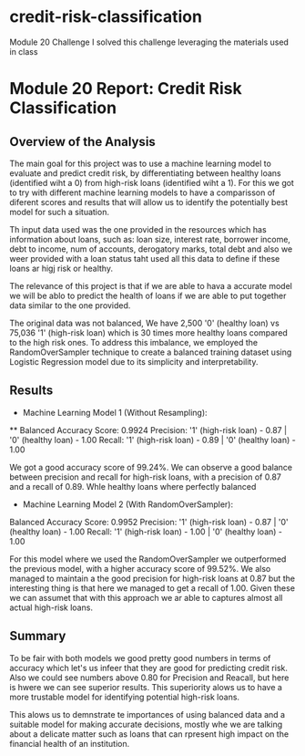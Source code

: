 # credit-risk-classification
Module 20 Challenge
I solved this challenge leveraging the materials used in class

# Module 20 Report: Credit Risk Classification

## Overview of the Analysis
The main goal for this project was to use a machine learning model to evaluate and predict credit risk, by differentiating between healthy loans (identified wiht a 0) from high-risk loans (identified wiht a 1). For this we got to try with different machine learning models to have a comparisson of diferent scores and results that will allow us to identify the potentially best model for such a situation.

Th input data used was the one provided in the resources which has information about loans, such as: loan size,	interest rate,	borrower income,	debt to income,	num of accounts,	derogatory marks,	total debt and also we weer provided with a loan status taht used all this data to define if these loans ar higj risk or healthy.

The relevance of this project is that if we are able to hava a accurate model we will be ablo to predict the health of loans if we are able to put together data similar to the one provided. 

The original data was not balanced, We have 2,500 '0' (healthy loan) vs 75,036 '1' (high-risk loan)  which is 30 times more healthy loans compared to the high risk ones. To address this imbalance, we employed the RandomOverSampler technique to create a balanced training dataset using Logistic Regression model due to its simplicity and interpretability.

## Results

* Machine Learning Model 1 (Without Resampling):

** Balanced Accuracy Score: 0.9924
Precision: '1' (high-risk loan) - 0.87 | '0' (healthy loan) - 1.00
Recall: '1' (high-risk loan) -  0.89 | '0' (healthy loan) - 1.00

We got a good accuracy score of 99.24%. We can observe  a good balance between precision and recall for high-risk loans, with a precision of 0.87 and a recall of 0.89. Whle healthy loans where perfectly balanced

* Machine Learning Model 2 (With RandomOverSampler):

Balanced Accuracy Score: 0.9952
Precision: '1' (high-risk loan) - 0.87 | '0' (healthy loan) - 1.00
Recall: '1' (high-risk loan) -  1.00 | '0' (healthy loan) - 1.00

For this model where we used the RandomOverSampler we outperformed the previous model, with a higher accuracy score of 99.52%. We also managed to maintain a the good  precision for high-risk loans at 0.87 but the interesting thing is that here we managed to get a  recall of 1.00. Given these we can assumet that with this approach we ar able to captures almost all actual high-risk loans.

## Summary
To be fair with both models we good pretty good numbers in terms of accuracy which let's us infeer that they are good for predicting credit risk. Also we could see numbers above 0.80 for Precision and Reacall, but here is hwere we can see superior results. This superiority alows us to have a more trustable model for identifying potential high-risk loans.

This alows us to demnstrate te importances of using balanced data and a suitable model for making accurate decisions, mostly whe we are talking about a delicate matter such as loans that can rpresent high impact on the financial health of an institution. 
